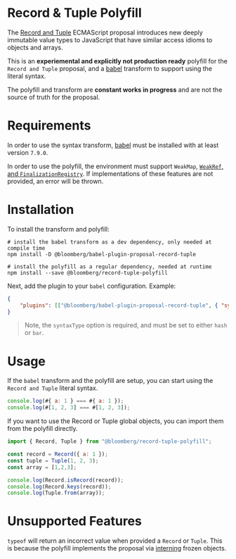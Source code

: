 # Record & Tuple Polyfill

The [Record and Tuple](https://github.com/tc39/proposal-record-tuple) ECMAScript proposal introduces new deeply immutable value types to JavaScript 
that have similar access idioms to objects and arrays.

This is an **experiemental and explicitly not production ready** polyfill for the `Record and Tuple` proposal, and a [babel](https://babeljs.io) transform to support using the literal syntax.

The polyfill and transform are **constant works in progress** and are not the source of truth for the proposal.

# Requirements

In order to use the syntax transform, [babel](https://babeljs.io) must be installed with at least version `7.9.0`.

In order to use the polyfill, the environment must support `WeakMap`, [`WeakRef`, and `FinalizationRegistry`](https://github.com/tc39/proposal-weakrefs). If implementations of these features are not provided, an error will be thrown.

# Installation


To install the transform and polyfill:

```
# install the babel transform as a dev dependency, only needed at compile time
npm install -D @bloomberg/babel-plugin-proposal-record-tuple

# install the polyfill as a regular dependency, needed at runtime
npm install --save @bloomberg/record-tuple-polyfill
```

Next, add the plugin to your `babel` configuration. Example:

```json
{
    "plugins": [["@bloomberg/babel-plugin-proposal-record-tuple", { "syntaxType": "hash" }]]
}
```

> Note, the `syntaxType` option is required, and must be set to either `hash` or `bar`.

# Usage

If the `babel` transform and the polyfill are setup, you can start using the `Record and Tuple` literal syntax.

```js
console.log(#{ a: 1 } === #{ a: 1 });
console.log(#[1, 2, 3] === #[1, 2, 3]);
```

If you want to use the Record or Tuple global objects, you can import them from the polyfill directly.

```js
import { Record, Tuple } from "@bloomberg/record-tuple-polyfill";

const record = Record({ a: 1 });
const tuple = Tuple(1, 2, 3);
const array = [1,2,3];

console.log(Record.isRecord(record));
console.log(Record.keys(record));
console.log(Tuple.from(array));
```

# Unsupported Features

`typeof` will return an incorrect value when provided a `Record` or `Tuple`. 
This is because the polyfill implements the proposal via [interning](https://en.wikipedia.org/wiki/String_interning) frozen objects.
